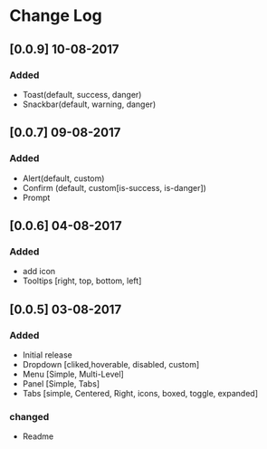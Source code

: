 # Change Log

## [0.0.9] 10-08-2017
### Added
- Toast(default, success, danger)
- Snackbar(default, warning, danger)

## [0.0.7] 09-08-2017
### Added
- Alert(default, custom)
- Confirm (default, custom[is-success, is-danger])
- Prompt


## [0.0.6] 04-08-2017
### Added
- add icon
- Tooltips [right, top, bottom, left]


## [0.0.5] 03-08-2017
### Added
- Initial release
- Dropdown [cliked,hoverable, disabled, custom]
- Menu [Simple, Multi-Level]
- Panel [Simple, Tabs]
- Tabs [simple, Centered, Right, icons, boxed, toggle, expanded]
### changed
- Readme